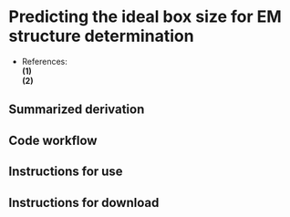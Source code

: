 # Predicting the ideal box size for EM structure determination  
* References:  
__(1)__  
__(2)__  

## Summarized derivation  

## Code workflow  

## Instructions for use  

## Instructions for download
